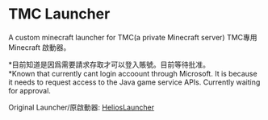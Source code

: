 # TMC Launcher
 A custom minecraft launcher for TMC(a private Minecraft server)
 TMC專用 Minecraft 啟動器。

*目前知道是因爲需要請求存取才可以登入賬號。目前等待批准。\
*Known that currently cant login accoount through Microsoft. It is because it needs to request access to the Java game service APIs. Currently waiting for approval.

Original Launcher/原啟動器: [HeliosLauncher](https://github.com/dscalzi/HeliosLauncher)
